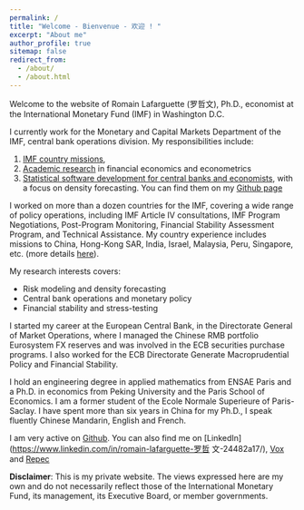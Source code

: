 ```yaml
---
permalink: /
title: "Welcome - Bienvenue - 欢迎 ! "
excerpt: "About me"
author_profile: true
sitemap: false
redirect_from: 
  - /about/
  - /about.html
---
```


Welcome to the website of Romain Lafarguette (罗哲文), Ph.D., economist at the
International  Monetary Fund  (IMF) in  Washington  D.C. 

I  currently work  for  the Monetary  and Capital  Markets  Department of  the
IMF, central bank operations division. My responsibilities include:
1. [IMF country missions](https://romainlafarguette.github.io/country/),
2. [Academic research](https://romainlafarguette.github.io/research/)
   in financial economics and econometrics
3. [Statistical software       development      for      central       banks      and
   economists](https://romainlafarguette.github.io/software/), with a focus on
   density forecasting. You  can  find  them   on  my  [Github page](https://github.com/romainlafarguette)

I worked on more than a dozen countries for the IMF, covering  a wide range of
policy  operations,  including  IMF  Article  IV  consultations,  IMF  Program
Negotiations, Post-Program Monitoring, Financial Stability Assessment Program,
and Technical Assistance.   My country experience includes  missions to China,
Hong-Kong SAR,  India, Israel, Malaysia,  Peru, Singapore, etc.  (more details
[here](https://romainlafarguette.github.io/country/)).

My research interests covers:
- Risk modeling and density forecasting
- Central bank operations and monetary policy
- Financial stability and stress-testing

I started my  career at the European Central Bank,  in the Directorate General
of Market Operations, where I managed  the Chinese RMB portfolio Eurosystem FX
reserves and  was involved in  the ECB  securities purchase programs.   I also
worked for the  ECB Directorate Generate Macroprudential  Policy and Financial
Stability.

I hold  an engineering degree  in applied mathematics  from ENSAE Paris  and a
Ph.D.  in economics from Peking University and the Paris School of Economics.  I
am a former  student of the Ecole Normale Superieure  of Paris-Saclay.  I have
spent more than six years in China for my Ph.D., I speak
fluently Chinese Mandarin, English and French.  

I am very active on [Github](https://github.com/romainlafarguette). You can
also find me on [LinkedIn](https://www.linkedin.com/in/romain-lafarguette-罗哲
文-24482a17/), [Vox](http://www.voxeu.org/person/romain-lafarguette) and
[Repec](http://www.voxeu.org/person/romain-lafarguette)  

**Disclaimer**: This  is my private website.  The views expressed here  are my
own and do  not necessarily reflect those of the  International Monetary Fund,
its management, its Executive Board, or member governments.
